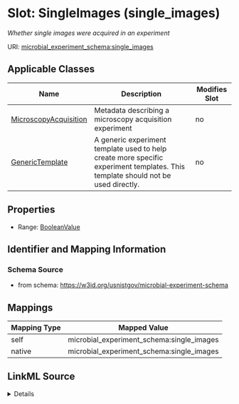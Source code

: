 

# Slot: SingleImages (single_images)




_Whether single images were acquired in an experiment_







URI: [microbial_experiment_schema:single_images](https://w3id.org/usnistgov/microbial-experiment-schema/single_images)



<!-- no inheritance hierarchy -->





## Applicable Classes

| Name | Description | Modifies Slot |
| --- | --- | --- |
| [MicroscopyAcquisition](MicroscopyAcquisition.md) | Metadata describing a microscopy acquisition experiment |  no  |
| [GenericTemplate](GenericTemplate.md) | A generic experiment template used to help create more specific experiment templates. This template should not be used directly. |  no  |







## Properties

* Range: [BooleanValue](BooleanValue.md)





## Identifier and Mapping Information







### Schema Source


* from schema: https://w3id.org/usnistgov/microbial-experiment-schema




## Mappings

| Mapping Type | Mapped Value |
| ---  | ---  |
| self | microbial_experiment_schema:single_images |
| native | microbial_experiment_schema:single_images |




## LinkML Source

<details>
```yaml
name: single_images
description: Whether single images were acquired in an experiment
title: SingleImages
from_schema: https://w3id.org/usnistgov/microbial-experiment-schema
rank: 1000
alias: single_images
domain_of:
- MicroscopyAcquisition
- GenericTemplate
range: BooleanValue
required: false

```
</details>